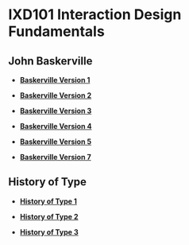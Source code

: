 IXD101 Interaction Design Fundamentals
======================================

John Baskerville
----------------
- **[Baskerville Version 1](https://wobtrix.github.io/john_baskerville/john_baskerville_version1.html)**   
    
- **[Baskerville Version 2](https://wobtrix.github.io/john_baskerville/john_baskerville_version2.html)**

- **[Baskerville Version 3](https://wobtrix.github.io/john_baskerville/john_baskerville_version3.html)**

- **[Baskerville Version 4](https://wobtrix.github.io/john_baskerville/john_baskerville_version4.html)**

- **[Baskerville Version 5](https://wobtrix.github.io/john_baskerville/john_baskerville_version5.html)**



- **[Baskerville Version 7](https://wobtrix.github.io/john_baskerville/john_baskerville_version7.html)**




History of Type
---------------
- **[History of Type 1](https://github.com/Wobtrix/)**  

- **[History of Type 2](https://github.com/Wobtrix/)**

- **[History of Type 3](https://github.com/Wobtrix/)**
